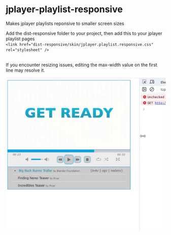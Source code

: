 # jplayer-playlist-responsive
Makes jplayer playlists reponsive to smaller screen sizes

Add the dist-responsive folder to your project, then add this to your jplayer playlist pages<br/>
`<link href="dist-responsive/skin/jplayer.playlist.responsive.css" rel="stylesheet" />`<br/><br/>

If you encounter resizing issues, editing the max-width value on the first line may resolve it.

![Demo](media/demo.gif)

